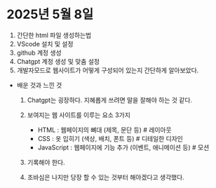 # 2025년 5월 8일

1. 간단한 html 파일 생성하는법
2. VScode 설치 및 설정
3. github 계정 생성
4. Chatgpt 계정 생성 및 맞춤 설정
5. 개발자모드로 웹사이트가 어떻게 구성되어 있는지 간단하게 알아보았다.

- 배운 것과 느낀 것
  1. Chatgpt는 굉장하다. 지혜롭게 쓰려면 말을 잘해야 하는 것 같다.

  2. 보여지는 웹 사이트를 이루는 요소 3가지
     - HTML : 웹페이지의 뼈대 (제목, 문단 등) # 레이아웃
     - CSS : 옷 입히기 (색상, 배치, 폰트 등) # 디테일한 디자인
     - JavaScript : 웹페이지에 기능 추가 (이벤트, 애니메이션 등) # 모션

  3. 기록해야 한다.

  4. 조바심은 나지만 당장 할 수 있는 것부터 해야겠다고 생각했다.
